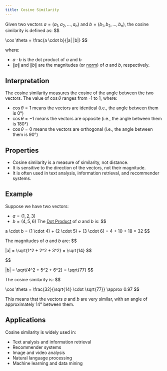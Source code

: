 ```yaml
---
title: Cosine Similarity
---
```


Given two vectors $a = (a_1, a_2, \ldots, a_n)$ and $b = (b_1, b_2, \ldots, b_n)$, the cosine similarity is defined as:
$$

\cos \theta = \frac{a \cdot b}{\|a\| \|b\|}
$$


where:
- $a \cdot b$ is the dot product of $a$ and $b$
- $\|a\|$ and $\|b\|$ are the magnitudes (or [norm](/matrices-and-linear-transformations/vector-norm-or-length)) of $a$ and $b$, respectively.
## Interpretation
The cosine similarity measures the cosine of the angle between the two vectors. The value of $\cos \theta$ ranges from -1 to 1, where:
- $\cos \theta = 1$ means the vectors are identical (i.e., the angle between them is 0°)
- $\cos \theta = -1$ means the vectors are opposite (i.e., the angle between them is 180°)
- $\cos \theta = 0$ means the vectors are orthogonal (i.e., the angle between them is 90°)
## Properties
- Cosine similarity is a measure of similarity, not distance.
- It is sensitive to the direction of the vectors, not their magnitude.
- It is often used in text analysis, information retrieval, and recommender systems.
## Example
Suppose we have two vectors:
- $a = (1, 2, 3)$
- $b = (4, 5, 6)$
The [Dot Product](/matrices-and-linear-transformations/dot-product) of $a$ and $b$ is:
$$

a \cdot b = (1 \cdot 4) + (2 \cdot 5) + (3 \cdot 6) = 4 + 10 + 18 = 32
$$


The magnitudes of $a$ and $b$ are:
$$

\|a\| = \sqrt{1^2 + 2^2 + 3^2} = \sqrt{14}
$$


$$

\|b\| = \sqrt{4^2 + 5^2 + 6^2} = \sqrt{77}
$$


The cosine similarity is:
$$

\cos \theta = \frac{32}{\sqrt{14} \cdot \sqrt{77}} \approx 0.97
$$


This means that the vectors $a$ and $b$ are very similar, with an angle of approximately 14° between them.
## Applications
Cosine similarity is widely used in:
- Text analysis and information retrieval
- Recommender systems
- Image and video analysis
- Natural language processing
- Machine learning and data mining